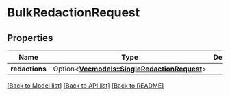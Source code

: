 # BulkRedactionRequest

## Properties

Name | Type | Description | Notes
------------ | ------------- | ------------- | -------------
**redactions** | Option<[**Vec<models::SingleRedactionRequest>**](SingleRedactionRequest.md)> |  | [optional]

[[Back to Model list]](../README.md#documentation-for-models) [[Back to API list]](../README.md#documentation-for-api-endpoints) [[Back to README]](../README.md)


